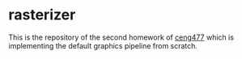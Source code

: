 # rasterizer
This is the repository of the second homework of [ceng477](https://saksagan.ceng.metu.edu.tr/courses/ceng477/index.html) which is implementing the default graphics pipeline from scratch. 

